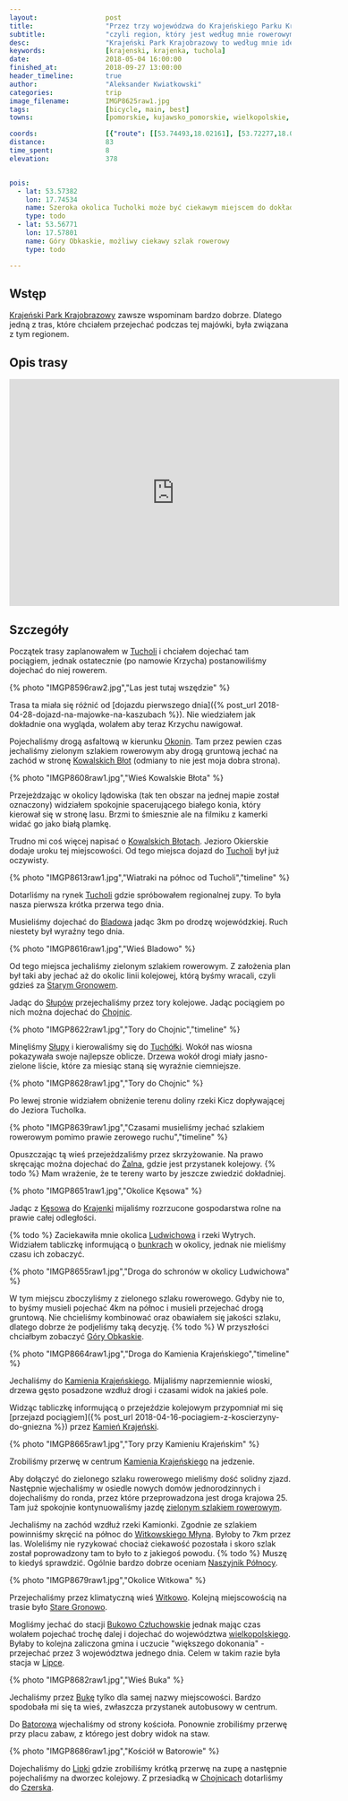 ```yaml
---
layout:                 post
title:                  "Przez trzy wojewódzwa do Krajeńskiego Parku Krajobrazowego"
subtitle:               "czyli region, który jest według mnie rowerowym pewniakiem - zawsze jest tam coś ciekawego"
desc:                   "Krajeński Park Krajobrazowy to według mnie idealny region na rower. Jest tam dużo urokliwych, mało popularnych miejsc. Jeżeli ktoś chce odpocząć od tłumów to jest to idealne miejsce. Tego dnia przejechaliśmy przez północną część przejeżdżając aż przez trzy województwa."
keywords:               [krajenski, krajenka, tuchola]
date:                   2018-05-04 16:00:00
finished_at:            2018-09-27 13:00:00
header_timeline:        true
author:                 "Aleksander Kwiatkowski"
categories:             trip
image_filename:         IMGP8625raw1.jpg
tags:                   [bicycle, main, best]
towns:                  [pomorskie, kujawsko_pomorskie, wielkopolskie, czersk, sliwice, cekcyn, tuchola, kesowo, kamien_krajenski, debrzno, lipka]

coords:                 [{"route": [[53.74493,18.02161], [53.72277,18.04766], [53.71812,18.04586], [53.68611,18.07908], [53.67363,18.05719], [53.66709,18.05826], [53.65362,18.02174], [53.64021,17.98947], [53.63036,17.97831], [53.62242,17.97320], [53.62036,17.97835], [53.60160,17.92183], [53.59523,17.88510], [53.59311,17.85579], [53.59602,17.84763], [53.59497,17.81811], [53.57791,17.77828], [53.57362,17.76073], [53.57143,17.73005], [53.55777,17.71460], [53.55012,17.70151], [53.54686,17.67232], [53.53742,17.66160], [53.53676,17.65040], [53.54232,17.64143], [53.52301,17.56963], [53.52658,17.56268], [53.52477,17.54143], [53.53112,17.52444], [53.53036,17.48328], [53.52648,17.46225], [53.53526,17.39200], [53.53842,17.38921], [53.53980,17.37750], [53.51403,17.35733], [53.51301,17.32454], [53.49270,17.32814], [53.47334,17.29106], [53.49561,17.25381]], "type": "bicycle"}]
distance:               83
time_spent:             8
elevation:              378


pois:
  - lat: 53.57382
    lon: 17.74534
    name: Szeroka okolica Tucholki może być ciekawym miejscem do dokładnej eksploracji
    type: todo
  - lat: 53.56771
    lon: 17.57801  
    name: Góry Obkaskie, możliwy ciekawy szlak rowerowy
    type: todo

---
```


[wiki-ludwichowo]: https://pl.wikipedia.org/wiki/Ludwichowo_(gmina_K%C4%99sowo)
[wiki-gory-obkaskie]: https://pl.wikipedia.org/wiki/G%C3%B3ry_Obkaskie
[wiki-krajenski-park]: https://pl.wikipedia.org/wiki/Kraje%C5%84ski_Park_Krajobrazowy
[wiki-tuchola]: https://pl.wikipedia.org/wiki/Tuchola
[wiki-okoniny]: https://pl.wikipedia.org/wiki/Okoniny_(wojew%C3%B3dztwo_kujawsko-pomorskie)
[wiki-kowalskie-blota]: https://pl.wikipedia.org/wiki/Kowalskie_B%C5%82ota
[wiki-bladowo]: https://pl.wikipedia.org/wiki/Bladowo_(wojew%C3%B3dztwo_kujawsko-pomorskie)
[wiki-stare-gronowo]: https://pl.wikipedia.org/wiki/Stare_Gronowo
[wiki-slupy]: https://pl.wikipedia.org/wiki/S%C5%82upy_(powiat_tucholski)
[wiki-chojnice]: https://pl.wikipedia.org/wiki/Chojnice
[wiki-tucholka]: https://pl.wikipedia.org/wiki/Tuch%C3%B3%C5%82ka
[wiki-zalno]: https://pl.wikipedia.org/wiki/%C5%BBalno
[wiki-kesowo]: https://pl.wikipedia.org/wiki/K%C4%99sowo
[wiki-krajenka]: https://pl.wikipedia.org/wiki/Krajenka
[wiki-kamien-krajenski]: https://pl.wikipedia.org/wiki/Kamie%C5%84_Kraje%C5%84ski
[wiki-witkowski-mlyn]: https://pl.wikipedia.org/wiki/Witkowski_M%C5%82yn
[wiki-witkowo]: https://pl.wikipedia.org/wiki/Witkowo_(wie%C5%9B_w_powiecie_s%C4%99pole%C5%84skim)
[wiki-bukowo-czluchowskie]: https://pl.wikipedia.org/wiki/Bukowo_Cz%C5%82uchowskie
[wiki-wielkopolskie]: https://pl.wikipedia.org/wiki/Wojew%C3%B3dztwo_wielkopolskie
[wiki-lipka]: https://pl.wikipedia.org/wiki/Lipka_(powiat_z%C5%82otowski)
[wiki-buka]: https://pl.wikipedia.org/wiki/Buka_(wojew%C3%B3dztwo_pomorskie)
[wiki-batorowo]: https://pl.wikipedia.org/wiki/Batorowo_(powiat_z%C5%82otowski)
[wiki-czersk]: https://pl.wikipedia.org/wiki/Czersk

[ludwichowo-bunkry]: http://www.polskaniezwykla.pl/web/place/46116,ludwichowo-bunkry-zelbetowe-z-1939-r-.html
[greenway-1]: http://lubimyrowery.pl/trasy/kujawsko-pomorskie/greenway-naszyjnik-polnocy/

## Wstęp

[Krajeński Park Krajobrazowy][wiki-krajenski-park] zawsze wspominam bardzo
dobrze. Dlatego jedną z tras, które chciałem przejechać podczas tej majówki, była
związana z tym regionem.

## Opis trasy

<iframe height='405' width='590' frameborder='0' allowtransparency='true' scrolling='no' src='https://www.strava.com/activities/1549491018/embed/05a6274fd3c78fb8181299e3eca6692724569535'></iframe>

## Szczegóły

Początek trasy zaplanowałem w [Tucholi][wiki-tuchola] i chciałem
dojechać tam pociągiem, jednak ostatecznie (po namowie Krzycha) postanowiliśmy
dojechać do niej rowerem.

{% photo "IMGP8596raw2.jpg","Las jest tutaj wszędzie" %}

Trasa ta miała się różnić od
[dojazdu pierwszego dnia]({% post_url 2018-04-28-dojazd-na-majowke-na-kaszubach %}).
Nie wiedziałem jak dokładnie ona wygląda, wolałem aby
teraz Krzychu nawigował.

Pojechaliśmy drogą asfaltową w kierunku [Okonin][wiki-okoniny].
Tam przez pewien czas jechaliśmy zielonym szlakiem rowerowym aby
drogą gruntową jechać na zachód w stronę
[Kowalskich Błot][wiki-kowalskie-blota] (odmiany to nie jest moja dobra strona).

{% photo "IMGP8608raw1.jpg","Wieś Kowalskie Błota" %}

Przejeżdzając w okolicy lądowiska (tak ten obszar na jednej mapie został oznaczony)
widziałem spokojnie spacerującego
białego konia, który kierował się w stronę
lasu. Brzmi to śmiesznie ale na filmiku z kamerki widać go
jako białą plamkę.

Trudno mi coś więcej napisać o [Kowalskich Błotach][wiki-kowalskie-blota].
Jezioro Okierskie dodaje uroku tej miejscowości.
Od tego miejsca dojazd do [Tucholi][wiki-tuchola] był
już oczywisty.

{% photo "IMGP8613raw1.jpg","Wiatraki na północ od Tucholi","timeline" %}

Dotarliśmy na rynek [Tucholi][wiki-tuchola] gdzie spróbowałem
regionalnej zupy. To była nasza pierwsza krótka przerwa tego dnia.

Musieliśmy dojechać do [Bladowa][wiki-bladowo] jadąc 3km po drodzę
wojewódzkiej. Ruch niestety był wyraźny tego dnia.

{% photo "IMGP8616raw1.jpg","Wieś Bladowo" %}

Od tego miejsca jechaliśmy zielonym szlakiem rowerowym. Z założenia
plan był taki aby jechać aż do okolic linii kolejowej, którą byśmy wracali,
czyli gdzieś za [Starym Gronowem][wiki-stare-gronowo].

Jadąc do [Słupów][wiki-slupy] przejechaliśmy przez tory kolejowe.
Jadąc pociągiem po nich można dojechać do [Chojnic][wiki-chojnice].

{% photo "IMGP8622raw1.jpg","Tory do Chojnic","timeline" %}

Minęliśmy [Słupy][wiki-slupy] i kierowaliśmy się do [Tuchółki][wiki-tucholka].
Wokół nas wiosna pokazywała swoje najlepsze oblicze.
Drzewa wokół drogi miały jasno-zielone liście, które za miesiąc
staną się wyraźnie ciemniejsze.

{% photo "IMGP8628raw1.jpg","Tory do Chojnic" %}

Po lewej stronie widziałem obniżenie terenu doliny
rzeki Kicz dopływającej do Jeziora Tucholka.

{% photo "IMGP8639raw1.jpg","Czasami musieliśmy jechać szlakiem rowerowym pomimo prawie zerowego ruchu","timeline" %}

Opuszczając tą wieś przejeżdzaliśmy przez skrzyżowanie. Na prawo skręcając
można dojechać do [Żalna][wiki-zalno], gdzie jest przystanek kolejowy.
{% todo %} Mam wrażenie, że te tereny warto by jeszcze zwiedzić dokładniej.

{% photo "IMGP8651raw1.jpg","Okolice Kęsowa" %}

Jadąc z [Kęsowa][wiki-kesowo] do [Krajenki][wiki-krajenka]
mijaliśmy rozrzucone gospodarstwa rolne na prawie całej odległości.

{% todo %} Zaciekawiła mnie okolica [Ludwichowa][wiki-ludwichowo] i
rzeki Wytrych. Widziałem tabliczkę informującą o
[bunkrach][ludwichowo-bunkry] w okolicy, jednak
nie mieliśmy czasu ich zobaczyć.

{% photo "IMGP8655raw1.jpg","Droga do schronów w okolicy Ludwichowa" %}

W tym miejscu zboczyliśmy z zielonego szlaku rowerowego.
Gdyby nie to, to byśmy musieli pojechać 4km na północ i musieli przejechać
drogą gruntową. Nie chcieliśmy kombinować oraz obawiałem
się jakości szlaku, dlatego dobrze że podjeliśmy taką decyzję.
{% todo %} W przyszłości chciałbym zobaczyć [Góry Obkaskie][wiki-gory-obkaskie].

{% photo "IMGP8664raw1.jpg","Droga do Kamienia Krajeńskiego","timeline" %}

Jechaliśmy do [Kamienia Krajeńskiego][wiki-kamien-krajenski].
Mijaliśmy naprzemiennie wioski, drzewa gęsto posadzone wzdłuż drogi i
czasami widok na jakieś pole.

Widząc tabliczkę informującą o przejeździe kolejowym
przypomniał mi się
[przejazd pociągiem]({% post_url 2018-04-16-pociagiem-z-koscierzyny-do-gniezna %})
przez [Kamień Krajeński][wiki-kamien-krajenski].

{% photo "IMGP8665raw1.jpg","Tory przy Kamieniu Krajeńskim" %}

Zrobiliśmy przerwę w centrum [Kamienia Krajeńskiego][wiki-kamien-krajenski]
na jedzenie.

Aby dołączyć do zielonego szlaku rowerowego mieliśmy dość
solidny zjazd. Następnie wjechaliśmy w osiedle nowych domów jednorodzinnych
i dojechaliśmy do ronda, przez które przeprowadzona jest droga
krajowa 25. Tam już spokojnie kontynuowaliśmy jazdę
[zielonym szlakiem rowerowym][greenway-1].

Jechaliśmy na zachód wzdłuż rzeki Kamionki. Zgodnie ze szlakiem
powinniśmy skręcić na północ do [Witkowskiego Młyna][wiki-witkowski-mlyn].
Byłoby to 7km przez las. Woleliśmy nie ryzykować chociaż
ciekawość pozostała i skoro szlak został poprowadzony tam
to było to z jakiegoś powodu. {% todo %} Muszę to kiedyś sprawdzić.
Ogólnie bardzo dobrze oceniam
[Naszyjnik Północy][greenway-1].

{% photo "IMGP8679raw1.jpg","Okolice Witkowa" %}

Przejechaliśmy przez klimatyczną wieś [Witkowo][wiki-witkowo].
Kolejną miejscowością na trasie było [Stare Gronowo][wiki-stare-gronowo].

Mogliśmy jechać do stacji [Bukowo Człuchowskie][wiki-bukowo-czluchowskie]
jednak mając czas wolałem pojechać trochę dalej i dojechać
do województwa [wielkopolskiego][wiki-wielkopolskie].
Byłaby to kolejna zaliczona gmina i uczucie "większego
dokonania" - przejechać przez 3 województwa jednego dnia.
Celem w takim razie była stacja w [Lipce][wiki-lipka].

{% photo "IMGP8682raw1.jpg","Wieś Buka" %}

Jechaliśmy przez [Bukę][wiki-buka] tylko dla samej nazwy miejscowości.
Bardzo spodobała mi się ta wieś, zwłaszcza
przystanek autobusowy w centrum.

Do [Batorowa][wiki-batorowo] wjechaliśmy od strony kościoła.
Ponownie zrobiliśmy przerwę przy placu zabaw, z którego jest dobry widok
na staw.

{% photo "IMGP8686raw1.jpg","Kościół w Batorowie" %}

Dojechaliśmy do [Lipki][wiki-lipka] gdzie zrobiliśmy krótką przerwę
na zupę a następnie pojechaliśmy na dworzec kolejowy. Z przesiadką
w [Chojnicach][wiki-chojnice] dotarliśmy do [Czerska][wiki-czersk].
